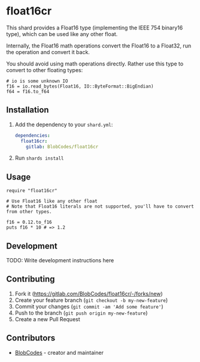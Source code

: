 # float16cr

This shard provides a Float16 type (implementing the IEEE 754 binary16 type), which can be used like any other float.

Internally, the Float16 math operations convert the Float16 to a Float32, run the operation and convert it back.

You should avoid using math operations directly. Rather use this type to convert to other floating types:

```crystal
# io is some unknown IO
f16 = io.read_bytes(Float16, IO::ByteFormat::BigEndian)
f64 = f16.to_f64
```

## Installation

1. Add the dependency to your `shard.yml`:
   
   ```yaml
   dependencies:
     float16cr:
       gitlab: BlobCodes/float16cr
   ```

2. Run `shards install`

## Usage

```crystal
require "float16cr"

# Use Float16 like any other float
# Note that Float16 literals are not supported, you'll have to convert from other types.

f16 = 0.12.to_f16
puts f16 * 10 # => 1.2
```

## Development

TODO: Write development instructions here

## Contributing

1. Fork it (<https://gitlab.com/BlobCodes/float16cr/-/forks/new>)
2. Create your feature branch (`git checkout -b my-new-feature`)
3. Commit your changes (`git commit -am 'Add some feature'`)
4. Push to the branch (`git push origin my-new-feature`)
5. Create a new Pull Request

## Contributors

- [BlobCodes](https://gitlab.com/BlobCodes) - creator and maintainer
